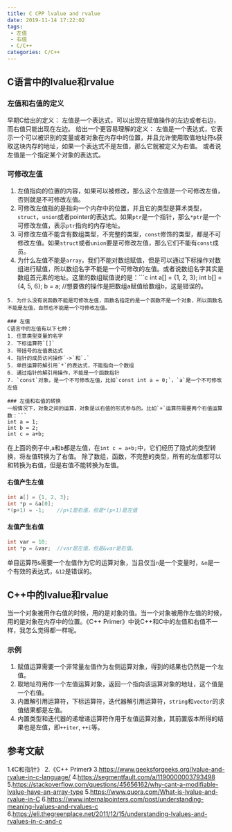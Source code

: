 ```yaml
---
title: C CPP lvalue and rvalue
date: 2019-11-14 17:22:02
tags:
 - 左值
 - 右值
 - C/C++
categories: C/C++
---
```


## C语言中的lvalue和rvalue

### 左值和右值的定义
早期C给出的定义：
左值是一个表达式，可以出现在赋值操作的左边或者右边，而右值只能出现在左边。
给出一个更容易理解的定义：
左值是一个表达式，它表示一个可以被识别的变量或者对象在内存中的位置，并且允许使用取值地址符`&`获取这块内存的地址，如果一个表达式不是左值，那么它就被定义为右值。
或者说
左值是一个指定某个对象的表达式。

### 可修改左值
1. 左值指向的位置的内容，如果可以被修改，那么这个左值是一个可修改左值，否则就是不可修改左值。
2. 可修改左值指的是指向一个内存中的位置，并且它的类型是算术类型，`struct`，`union`或者pointer的表达式。如果`ptr`是一个指针，那么`*ptr`是一个可修改左值，表示`ptr`指向的内存地址。
3. 可修改左值不能含有数组类型，不完整的类型，`const`修饰的类型，都是不可修改左值。如果`struct`或者`union`要是可修改左值，那么它们不能有`const`成员。
4. 为什么左值不能是`array`，我们不能对数组赋值，但是可以通过下标操作对数组进行赋值，所以数组名字不能是一个可修改的左值。或者说数组名字其实是数组首元素的地址。这里的数组赋值说的是：```c
int a[] = {1, 2, 3};
int b[] = {4, 5, 6};
b = a;  //想要做的操作是把数组a赋值给数组b，这是错误的。
```
5. 为什么没有说函数不能是可修改左值，函数名指定的是一个函数不是一个对象，所以函数名不能是左值，自然也不能是一个可修改左值。

### 左值
C语言中的左值有以下七种：
1. 任意类型变量的名字
2. 下标运算符`[]`
3. 带括号的左值表达式
4. 指针的成员访问操作`->`和`.`
5. 单目运算符解引用`*`的表达式，不能指向一个数组
6. 通过指针的解引用操作，不能是一个函数指针
7. `const`对象，是一个不可修改左值，比如`const int a = 0;`，`a`是一个不可修改左值

### 左值和右值的转换
一般情况下，对象之间的运算，对象是以右值的形式参与的。比如`+`运算符需要两个右值运算数：```
int a = 1;
int b = 2;
int c = a+b;
```
在上面的例子中,`a`和`b`都是左值，在`int c = a+b;`中，它们经历了隐式的类型转换，将左值转换为了右值。
除了数组，函数，不完整的类型，所有的左值都可以和转换为右值，但是右值不能转换为左值。

#### 右值产生左值
``` c
int a[] = {1, 2, 3};
int *p = &a[0];
*(p+1) = -1;    //p+1是右值，但是*(p+1)是左值
```

#### 左值产生右值
``` c
int var = 10;
int *p = &var;  //var是左值，但是&var是右值。
```
单目运算符`&`需要一个左值作为它的运算对象，当且仅当`n`是一个变量时，`&n`是一个有效的表达式，`&12`是错误的。


## C++中的lvalue和rvalue
当一个对象被用作右值的时候，用的是对象的值。当一个对象被用作左值的时候，用的是对象在内存中的位置。《C++ Primer》中说C++和C中的左值和右值不一样，我怎么觉得都一样呢。

### 示例
1. 赋值运算需要一个非常量左值作为左侧运算对象，得到的结果也仍然是一个左值。
2. 取地址符用作一个左值运算对象，返回一个指向该运算对象的地址，这个值是一个右值。
3. 内置解引用运算符，下标运算符，迭代器解引用运算符，`string`和`vector`的求值结果都是左值。
4. 内置类型和迭代器的递增递运算符作用于左值运算对象，其前置版本所得的结果也是左值，即`++iter`, `++i`等。

## 参考文献
1.《C和指针》
2.《C++ Primer》
3.https://www.geeksforgeeks.org/lvalue-and-rvalue-in-c-language/
4.https://segmentfault.com/a/1190000003793498
5.https://stackoverflow.com/questions/45656162/why-cant-a-modifiable-lvalue-have-an-array-type
5.https://www.quora.com/What-is-lvalue-and-rvalue-in-C
6.https://www.internalpointers.com/post/understanding-meaning-lvalues-and-rvalues-c
6.https://eli.thegreenplace.net/2011/12/15/understanding-lvalues-and-rvalues-in-c-and-c

